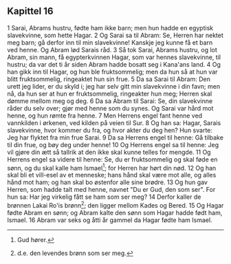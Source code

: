 ## Kapittel 16

1 Sarai, Abrams hustru, fødte ham ikke barn; men hun hadde en egyptisk slavekvinne, som hette Hagar.
2 Og Sarai sa til Abram: Se, Herren har nektet meg barn; gå derfor inn til min slavekvinne! Kanskje jeg kunne få et barn ved henne. Og Abram lød Sarais råd.
3 Så tok Sarai, Abrams hustru, og lot Abram, sin mann, få egypterkvinnen Hagar, som var hennes slavekvinne, til hustru; da var det ti år siden Abram hadde bosatt seg i Kana'ans land.
4 Og han gikk inn til Hagar, og hun ble fruktsommelig; men da hun så at hun var blitt fruktsommelig, ringeaktet hun sin frue.
5 Da sa Sarai til Abram: Den urett jeg lider, er du skyld i; jeg har selv gitt min slavekvinne i din favn; men nå, da hun ser at hun er fruktsommelig, ringeakter hun meg; Herren skal dømme mellom meg og deg.
6 Da sa Abram til Sarai: Se, din slavekvinne råder du selv over; gjør med henne som du synes. Og Sarai var hård mot henne, og hun rømte fra henne.
7 Men Herrens engel fant henne ved vannkilden i ørkenen, ved kilden på veien til Sur.
8 Og han sa: Hagar, Sarais slavekvinne, hvor kommer du fra, og hvor akter du deg hen? Hun svarte: Jeg har flyktet fra min frue Sarai.
9 Da sa Herrens engel til henne: Gå tilbake til din frue, og bøy deg under henne!
10 Og Herrens engel sa til henne: Jeg vil gjøre din ætt så tallrik at den ikke skal kunne telles for mengde.
11 Og Herrens engel sa videre til henne: Se, du er fruktsommelig og skal føde en sønn, og du skal kalle ham Ismael[^1]; for Herren har hørt din nød.
12 Og han skal bli et vill-esel av et menneske; hans hånd skal være mot alle, og alles hånd mot ham; og han skal bo østenfor alle sine brødre.
13 Og hun gav Herren, som hadde talt med henne, navnet "Du er Gud, den som ser". For hun sa: Har jeg virkelig fått se ham som ser meg?
14 Derfor kaller de brønnen Lakai Ro'is brønn[^2]; den ligger mellom Kades og Bered.
15 Og Hagar fødte Abram en sønn; og Abram kalte den sønn som Hagar hadde født ham, Ismael.
16 Abram var seks og åtti år gammel da Hagar fødte ham Ismael.

[^1]:  Gud hører.
[^2]:  d.e. den levendes brønn som ser meg.

